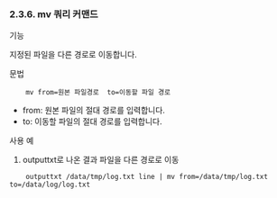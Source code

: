 ### 2.3.6. mv 쿼리 커맨드


기능

지정된 파일을 다른 경로로 이동합니다.

문법

~~~
	mv from=원본 파일경로  to=이동할 파일 경로
~~~

* from: 원본 파일의 절대 경로를 입력합니다.
* to: 이동할 파일의 절대 경로를 입력합니다.

사용 예

1) outputtxt로 나온 결과 파일을 다른 경로로 이동

~~~
	outputtxt /data/tmp/log.txt line | mv from=/data/tmp/log.txt to=/data/log/log.txt
~~~

